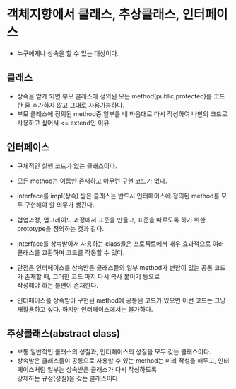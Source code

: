 # 객체지향에서 클래스, 추상클래스, 인터페이스

* 누구에게나 상속을 할 수 있는 대상이다.

## 클래스

* 상속을 받게 되면 부모 클래스에 정의된 모든 method(public,protected)를 코드 한 줄 추가하지 않고 그대로 사용가능하다.
* 부모 클래스에 정의된 method중 일부를 내 마음대로 다시 작성하여 나만의 코드로 사용하고 싶어서 <= extend인 이유

## 인터페이스

* 구체적인 실행 코드가 없는 클래스이다.
* 모든 method는 이름만 존재하고 아무런 구현 코드가 없다.
* interface를 impl(상속) 받은 클래스는 반드시 인터페이스에 정의된 method를 모두 구현해야 할 의무가 생긴다.
* 협업과정, 업그레이드 과정에서 표준을 만들고, 표준을 따르도록 하기 위한 prototype을 정의하는 것과 같다.
* interface를 상속받아서 사용하는 class들은 프로젝트에서 매우 효과적으로 여러 클래스를 교환하며 코드를 작동할 수 있다.

* 단점은 인터페이스를 상속받은 클래스들의 일부 method가 변함이 없는 공통 코드가 존재할 때, 그러한 코드 마저 다시 복사 붙이기 등으로  
작성해야 하는 불편이 존재한다.
* 인터페이스를 상속받아 구현된 method에 공통된 코드가 있으면 이런 코드는 그냥 재활용하고 싶다. 하지만 인터페이스에서는 불가하다.

## 추상클래스(abstract class)
* 보통 일반적인 클래스의 성질과, 인터페이스의 성질을 모두 갖는 클래스이다.
* 상속받은 클래스들이 공통으로 사용할 수 있는 method는 미리 작성을 해두고, 인터페이스처럼 일부는 상속받은 클래스가 다시 작성하도록  
강제하는 규정(성질)을 갖는 클래스이다.